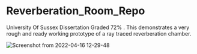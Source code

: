 # Reverberation_Room_Repo
University Of Sussex Dissertation Graded 72% . This demonstrates a very rough and ready working prototype of a ray traced reverberation chamber. 

![Screenshot from 2022-04-16 12-29-48](https://user-images.githubusercontent.com/48734358/163673313-f56251b8-5b92-4e30-b4ff-f895d568adac.png)


